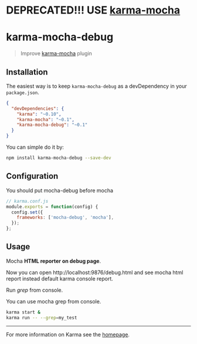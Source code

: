 # DEPRECATED!!! USE [karma-mocha](https://github.com/karma-runner/karma-mocha)


# karma-mocha-debug

> Improve [karma-mocha](https://github.com/karma-runner/karma-mocha) plugin

## Installation

The easiest way is to keep `karma-mocha-debug` as a devDependency in your `package.json`.
```json
{
  "devDependencies": {
    "karma": "~0.10",
    "karma-mocha": "~0.1",
    "karma-mocha-debug": "~0.1"
  }
}
```

You can simple do it by:
```bash
npm install karma-mocha-debug --save-dev
```

## Configuration
You should put mocha-debug before mocha
```js
// karma.conf.js
module.exports = function(config) {
  config.set({
    frameworks: ['mocha-debug', 'mocha'],
  });
};
```

## Usage

Mocha **HTML reporter on debug page**.

Now you can open http://localhost:9876/debug.html and see mocha html report
instead default karma console report.

Run *grep* from console.

You can use mocha grep from console.

```bash
karma start &
karma run -- --grep=my_test
```

----

For more information on Karma see the [homepage].

[homepage]: http://karma-runner.github.com
